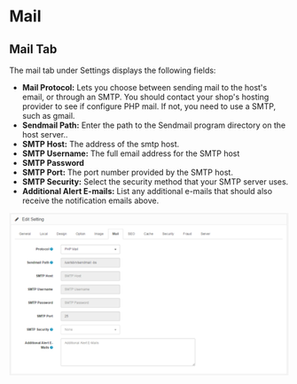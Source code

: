 Mail
=============

Mail Tab
--------

The mail tab under Settings displays the following fields:

- **Mail Protocol:** Lets you choose between sending mail to the host's email, or through an SMTP. You should contact your shop's hosting provider to see if configure PHP mail. If not, you need to use a SMTP, such as gmail.
- **Sendmail Path:** Enter the path to the Sendmail program directory on the host server..
- **SMTP Host:** The address of the smtp host.
- **SMTP Username:** The full email address for the SMTP host
- **SMTP Password**
- **SMTP Port:** The port number provided by the SMTP host.
- **SMTP Security:** Select the security method that your SMTP server uses.
- **Additional Alert E-mails:** List any additional e-mails that should also receive the notification emails above.

![settings Mail tab](_images/settings-mail-tab.png)
